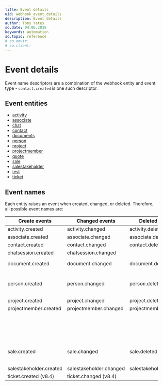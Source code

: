 ```yaml
---
title: Event details
uid: webhook_event_details
description: Event details
author: Tony Yates
so.date: 04.06.2018
keywords: automation
so.topic: reference
# so.envir:
# so.client:
---
```


# Event details

Event name descriptors are a combination of the webhook entity and event type - `contact.created` is one such descriptor.

## Event entities

* [activity][1]
* [associate][2]
* [chat][9]
* [contact][3]
* [documents][11]
* [person][4]
* [project][5]
* [projectmember][6]
* [quote][12]
* [sale][7]
* [salestakeholder][8]
* [test][13]
* [ticket][14]

## Event names

Each entity raises an event when created, changed, or deleted. Therefore, all possible event names are:

| Create events | Changed events | Deleted events | Other events |
|---|---|---|---|
| activity.created | activity.changed | activity.deleted | |
| associate.created | associate.changed | associate.deleted | |
| contact.created | contact.changed | contact.deleted | contact.softdeleted |
| chatsession.created | chatsession.changed | | chatsession.message |
| document.created | document.changed | document.deleted | document.edited (v8.3 R04) |
| person.created | person.changed | person.deleted | person.consented (v8.3 R04)<br>person.unconsented (v8.3 R04) |
| project.created | project.changed | project.deleted | |
| projectmember.created | projectmember.changed | projectmember.deleted | |
| | | | quote.approved<br>quote.rejected<br>quote.sent<br>quote.ordered |
| sale.created | sale.changed | sale.deleted | sale.completed (v8.3 R04)<br>sale.lost (v8.3 R04)<br> sale.sold (v8.3 R04) |
| salestakeholder.created | salestakeholder.changed | salestakeholder.deleted | |
| ticket.created (v8.4) | ticket.changed (v8.4) | | |

<!-- Referenced links -->
[1]: reference/activity-events.md
[2]: reference/associate-events.md
[3]: reference/contact-events.md
[4]: reference/person-events.md
[5]: reference/project-events.md
[6]: reference/project-member-events.md
[7]: reference/sale-events.md
[8]: reference/sale-stakeholder-events.md
[9]: reference/chat-events.md
[11]: reference/document-events.md
[12]: reference/quote-events.md
[13]: reference/test-event.md
[14]: reference/ticket-events.md
